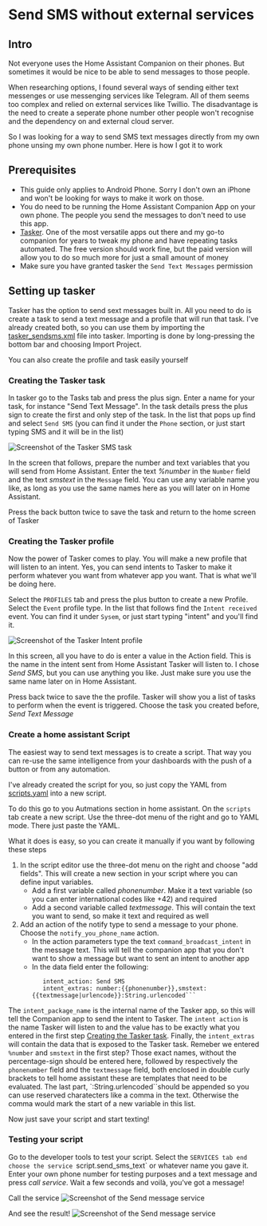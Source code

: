 # Send SMS without external services

##  Intro
Not everyone uses the Home Assistant Companion on their phones. But sometimes it would be nice to be able to send messages to those people. 

When researching options, I found several ways of sending either text messenges or use messenging services like Telegram. All of them seems too complex and relied on external services like Twillio. The disadvantage is the need to create a seperate phone number other people won't recognise and the dependency on and external cloud server. 

So I was looking for a way to send SMS text messages directly from my own phone unsing my own phone number. Here is how I got it to work

## Prerequisites
* This guide only applies to Android Phone. Sorry I don't own an iPhone and won't be looking for ways to make it work on those.
* You do need to be running the Home Assistant Companion App on your own phone. The people you send the messages to don't need to use this app.
* [Tasker](https://play.google.com/store/apps/details?id=net.dinglisch.android.taskerm&hl=nl). One of the most versatile apps out there and my go-to companion for years to tweak my phone and have repeating tasks automated. The free version should work fine, but the paid version will allow you to do so much more for just a small amount of money
* Make sure you have granted tasker the `Send Text Messages` permission

## Setting up tasker
Tasker has the option to send sext messages built in. All you need to do is create a task to send a text message and a profile that will run that task. 
I've already created both, so you can use them by importing the [tasker_sendsms.xml](/home%20assistant%20sms/tasker_sendsms.xml) file into tasker. Importing is done by long-pressing the bottom bar and choosing Import Project.

You can also create the profile and task easily yourself

### Creating the Tasker task
In tasker go to the Tasks tab and press the plus sign. Enter a name for your task, for instance "Send Text Message".
In the task details press the plus sign to create the first and only step of the task. In the list that pops up find and select `Send SMS` (you can find it under the `Phone` section, or just start typing SMS and it will be in the list)

![Screenshot of the Tasker SMS task](/home%20assistant%20sms/readme_media/tasker_sms_task.jpg)

In the screen that follows, prepare the number and text variables that you will send from Home Assistant. Enter the text _%number_ in the `Number` field and the text _smstext_ in the `Message` field. You can use any variable name you like, as long as you use the same names here as you will later on in Home Assistant. 

Press the back button twice to save the task and return to the home screen of Tasker

### Creating the Tasker profile
Now the power of Tasker comes to play. You will make a new profile that will listen to an intent. Yes, you can send intents to Tasker to make it perform whatever you want from whatever app you want. That is what we'll be doing here. 

Select the `PROFILES` tab and press the plus button to create a new Profile. Select the `Event` profile type. In the list that follows find the `Intent received` event. You can find it under `Sysem`, or just start typing "intent" and you'll find it. 


![Screenshot of the Tasker Intent profile](/home%20assistant%20sms/readme_media/tasker_intent_profile.jpg)

In this screen, all you have to do is enter a value in the Action field. This is the name in the intent sent from Home Assistant Tasker will listen to. I chose _Send SMS_, but you can use anything you like. Just make sure you use the same name later on in Home Assistant. 

Press back twice to save the the profile. Tasker will show you a list of tasks to perform when the event is triggered. Choose the task you created before, _Send Text Message_

### Create a home assistant Script
The easiest way to send text messages is to create a script. That way you can re-use the same intelligence from your dashboards with the push of a button or from any automation. 

I've already created the script for you, so just copy the YAML from [scripts.yaml](/home%20assistant%20sms/scripts.yaml) into a new script. 

To do this go to you Autmations section in home assistant. On the `scripts` tab create a new script. Use the three-dot menu of the right and go to YAML mode. There just paste the YAML. 

What it does is easy, so you can create it manually if you want by following these steps

1. In the script editor use the three-dot menu on the right and choose "add fields". This will create a new section in your script where you can define input variables. 
   - Add a first variable called _phonenumber_. Make it a text variable (so you can enter international codes like +42) and required
   - Add a second variable called _textmessage_. This will contain the text you want to send, so make it text and required as well
2. Add an action of the notify type to send a message to your phone. Choose the `notify_you_phone_name` action.
   - In the action parameters type the text `command_broadcast_intent` in the message text. This will tell the companion app that you don't want to show a message but want to sent an intent to another app
   - In the data field enter the following:
     ```intent_package_name: net.dinglisch.android.taskerm
        intent_action: Send SMS
        intent_extras: number:{{phonenumber}},smstext:{{textmessage|urlencode}}:String.urlencoded```

The `intent_package_name` is the internal name of the Tasker app, so this will tell the Companion app to send the intent to Tasker. The `intent action` is the name Tasker will listen to and the value has to be exactly what you entered in the first step [Creating the Tasker task](/home%20assistant%20sms#creating-the-tasker-task). Finally, the `intent_extras` will contain the data that is exposed to the Tasker task. Remeber we entered `%number` and `smstext` in the first step? Those exact names, without the percentage-sign should be entered here, followed by respectively the `phonenumber` field and the `textmessage` field, both enclosed in double curly brackets to tell home assistant these are templates that need to be evaluated. The last part, `:String.urlencoded``should be appended so you can use reserved charatecters like a comma in the text. Otherwise the comma would mark the start of a new variable in this list. 

Now just save your script and start texting!

### Testing your script
Go to the developer tools to test your script. Select the `SERVICES tab end choose the service `script.send_sms_text` or whatever name you gave it. 
Enter your own phone number for testing purposes and a text message and press _call service_. Wait a few seconds and voilà, you've got a message!

Call the service
![Screenshot of the Send message service](/home%20assistant%20sms/readme_media/sms_call_service.png)

And see the result!
![Screenshot of the Send message service](/home%20assistant%20sms/readme_media/sms_text_screenshot.jpg)
